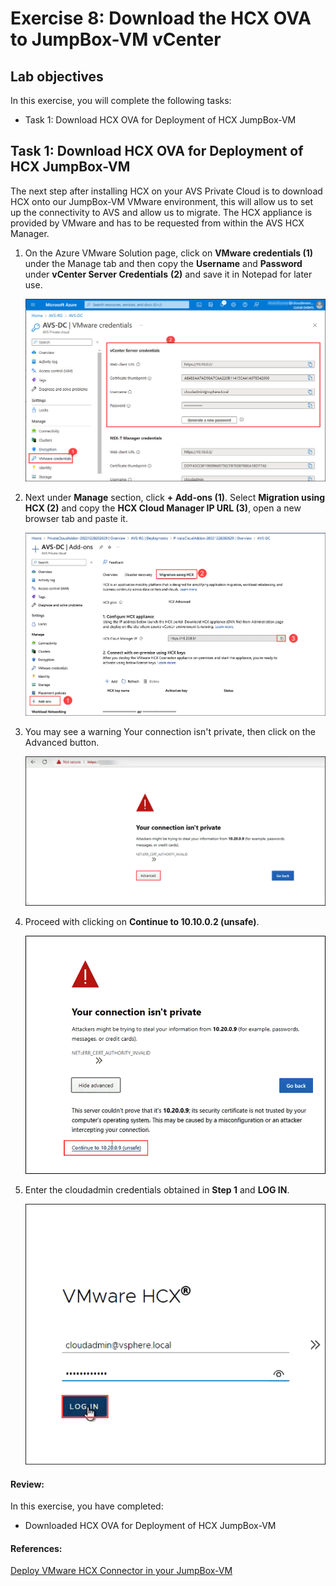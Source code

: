 # Exercise 8: Download the HCX OVA to JumpBox-VM vCenter

## Lab objectives

In this exercise, you will complete the following tasks:

+ Task 1: Download HCX OVA for Deployment of HCX JumpBox-VM


## Task 1: Download HCX OVA for Deployment of HCX JumpBox-VM

The next step after installing HCX on your AVS Private Cloud is to download HCX onto our JumpBox-VM VMware environment, this will allow us to set up the connectivity to AVS and allow us to migrate. The HCX appliance is provided by VMware and has to be requested from within the AVS HCX Manager.

1. On the Azure VMware Solution page, click on **VMware credentials (1)** under the Manage tab and then copy the **Username** and **Password** under **vCenter Server Credentials** **(2)** and save it in Notepad for later use.

   ![](../Images/3.2.jpg)
  
2. Next under **Manage** section, click **+ Add-ons (1)**. Select **Migration using HCX (2)** and copy the **HCX Cloud Manager IP URL (3)**, open a new browser tab and paste it. 

   ![](../Images/Mod2Task2Pic1.png)

3. You may see a warning Your connection isn't private, then click on the Advanced button.

    ![](../Images/Mod2Task2Pic2.png)

4. Proceed with clicking on **Continue to 10.10.0.2 (unsafe)**.   

    ![](../Images/Mod2Task2Pic3.png)
    
5. Enter the cloudadmin credentials obtained in **Step 1** and **LOG IN**.  

    ![](../Images/Mod2Task2Pic4.png)

#### Review:
In this exercise, you have completed:

  - Downloaded HCX OVA for Deployment of HCX JumpBox-VM

#### References:
[Deploy VMware HCX Connector in your JumpBox-VM](https://blogs.oracle.com/cloud-infrastructure/post/deploy-vmware-hcx-connector-in-your-on-premises-vmware-environment-and-establish-a-site-pairing-with-oracle-cloud-vmware-solution)
